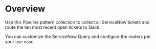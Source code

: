 # Overview

Use this Pipeline pattern collection to collect all ServiceNow tickets and route the ten most recent open tickets to Slack.&#x20;

You can customize the ServiceNow Query and configure the routers per your use case.





